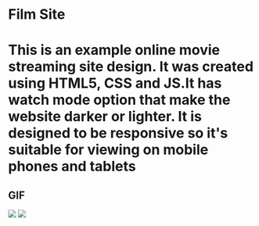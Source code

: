 # Film Site
<h1>This is an example online movie streaming site design. It was created using HTML5, CSS and JS.It has watch mode option that make the website darker or lighter. It is designed to be responsive so it's suitable for viewing on mobile phones and tablets </h1>

<h2>GIF</h2>

![](proje_gif)
![](proje_gif.gif)
